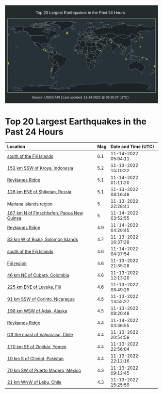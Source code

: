 ![Map](./map.png)

# Top 20 Largest Earthquakes in the Past 24 Hours

| Location | Mag | Date and Time (UTC) |
|:---|:---|:---|
| [south of the Fiji Islands](https://earthquake.usgs.gov/earthquakes/eventpage/us7000ipkb) | 6.1 | 11-14-2022 05:04:11 |
| [152 km SSW of Kroya, Indonesia](https://earthquake.usgs.gov/earthquakes/eventpage/us7000ipgw) | 5.2 | 11-13-2022 15:10:22 |
| [Reykjanes Ridge](https://earthquake.usgs.gov/earthquakes/eventpage/us7000ipjf) | 5.1 | 11-14-2022 01:11:20 |
| [126 km ENE of Shikotan, Russia](https://earthquake.usgs.gov/earthquakes/eventpage/us7000ipfq) | 5.1 | 11-13-2022 08:16:48 |
| [Mariana Islands region](https://earthquake.usgs.gov/earthquakes/eventpage/us7000ipip) | 5 | 11-13-2022 22:28:41 |
| [167 km N of Finschhafen, Papua New Guinea](https://earthquake.usgs.gov/earthquakes/eventpage/us7000ipjy) | 5 | 11-14-2022 03:52:55 |
| [Reykjanes Ridge](https://earthquake.usgs.gov/earthquakes/eventpage/us7000ipk4) | 4.9 | 11-14-2022 04:20:45 |
| [83 km W of Buala, Solomon Islands](https://earthquake.usgs.gov/earthquakes/eventpage/us7000ipha) | 4.7 | 11-13-2022 16:37:39 |
| [south of the Fiji Islands](https://earthquake.usgs.gov/earthquakes/eventpage/us7000ipk8) | 4.6 | 11-14-2022 04:37:54 |
| [Fiji region](https://earthquake.usgs.gov/earthquakes/eventpage/us7000ipif) | 4.6 | 11-13-2022 21:35:28 |
| [46 km NE of Cubará, Colombia](https://earthquake.usgs.gov/earthquakes/eventpage/us7000ipgi) | 4.6 | 11-13-2022 12:13:20 |
| [225 km ENE of Levuka, Fiji](https://earthquake.usgs.gov/earthquakes/eventpage/us7000ipfw) | 4.6 | 11-13-2022 08:49:29 |
| [91 km SSW of Corinto, Nicaragua](https://earthquake.usgs.gov/earthquakes/eventpage/us7000ipgs) | 4.5 | 11-13-2022 13:55:27 |
| [198 km WSW of Adak, Alaska](https://earthquake.usgs.gov/earthquakes/eventpage/us7000ipg0) | 4.5 | 11-13-2022 09:20:48 |
| [Reykjanes Ridge](https://earthquake.usgs.gov/earthquakes/eventpage/us7000ipjz) | 4.4 | 11-14-2022 03:36:55 |
| [Off the coast of Valparaiso, Chile](https://earthquake.usgs.gov/earthquakes/eventpage/us7000ipi8) | 4.4 | 11-13-2022 20:54:59 |
| [170 km SE of Zinjibār, Yemen](https://earthquake.usgs.gov/earthquakes/eventpage/us7000ipiv) | 4.4 | 11-13-2022 22:56:04 |
| [10 km S of Chiniot, Pakistan](https://earthquake.usgs.gov/earthquakes/eventpage/us7000ipim) | 4.4 | 11-13-2022 22:12:16 |
| [70 km SW of Puerto Madero, Mexico](https://earthquake.usgs.gov/earthquakes/eventpage/us7000ipfz) | 4.3 | 11-13-2022 09:12:45 |
| [21 km WNW of Lebu, Chile](https://earthquake.usgs.gov/earthquakes/eventpage/us7000ipgz) | 4.3 | 11-13-2022 15:25:59 |
